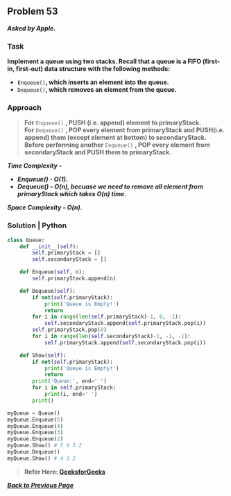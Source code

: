 ## Problem 53
***Asked by Apple.***
### Task
**Implement a queue using two stacks. Recall that a queue is a FIFO (first-in, first-out) data structure with the following methods:**  
- `Enqueue()`**, which inserts an element into the queue.**
- `Dequeue()`**, which removes an element from the queue.**
### Approach
>**For** `Enqueue()` **, PUSH (i.e. append) element to primaryStack.**  
>**For** `Dequeue()` **, POP every element from primaryStack and PUSH(i.e. append) them (except element at bottom) to secondaryStack.**  
>**Before performing another** `Enqueue()` **, POP every element from secondaryStack and PUSH them to primaryStack.**

***Time Complexity -***
- ***Enqueue() - O(1).***
- ***Dequeue() - O(n), becuase we need to remove all element from primaryStack which takes O(n) time.***

***Space Complexity - O(n).***

### Solution | Python
```python
class Queue:
    def __init__(self):
        self.primaryStack = []
        self.secondaryStack = []

    def Enqueue(self, n):
        self.primaryStack.append(n)

    def Dequeue(self):
        if not(self.primaryStack):
            print('Queue is Empty!')
            return
        for i in range(len(self.primaryStack)-1, 0, -1):
            self.secondaryStack.append(self.primaryStack.pop(i))
        self.primaryStack.pop(0)
        for i in range(len(self.secondaryStack)-1, -1, -1):
            self.primaryStack.append(self.secondaryStack.pop(i))

    def Show(self):
        if not(self.primaryStack):
            print('Queue is Empty!')
            return
        print('Queue:', end=' ')
        for i in self.primaryStack:
            print(i, end=' ')
        print()
```
```python
myQueue = Queue()
myQueue.Enqueue(5)
myQueue.Enqueue(4)
myQueue.Enqueue(3)
myQueue.Enqueue(2)
myQueue.Show() # 5 4 3 2
myQueue.Dequeue()
myQueue.Show() # 4 3 2
```
>**Refer Here: [GeeksforGeeks](https://www.geeksforgeeks.org/queue-using-stacks/)**

***[Back to Previous Page](https://github.com/theInvincible/Daily-Coding-Problem)***
